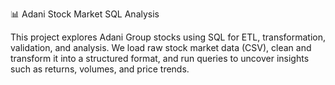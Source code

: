📊 Adani Stock Market SQL Analysis

This project explores Adani Group stocks using SQL for ETL, transformation, validation, and analysis.
We load raw stock market data (CSV), clean and transform it into a structured format, and run queries to uncover insights such as returns, volumes, and price trends.
